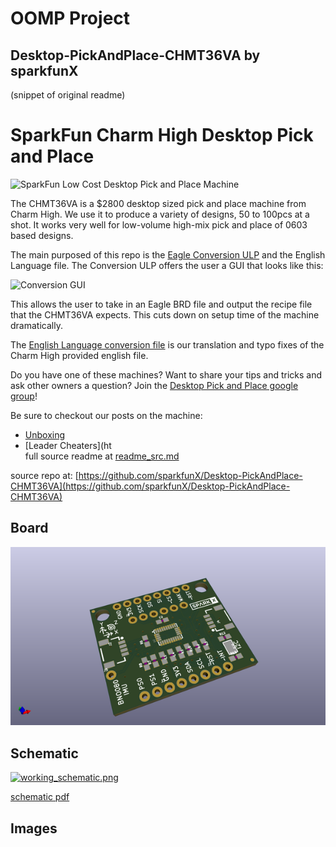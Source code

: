 # OOMP Project  
## Desktop-PickAndPlace-CHMT36VA  by sparkfunX  
  
(snippet of original readme)  
  
SparkFun Charm High Desktop Pick and Place  
========================================  
  
![SparkFun Low Cost Desktop Pick and Place Machine](https://cdn.sparkfun.com/assets/home_page_posts/2/5/8/6/Pick-Place-Setup-1.jpg)  
  
The CHMT36VA is a $2800 desktop sized pick and place machine from Charm High. We use it to produce a variety of designs, 50 to 100pcs at a shot. It works very well for low-volume high-mix pick and place of 0603 based designs.  
  
The main purposed of this repo is the [Eagle Conversion ULP](https://github.com/sparkfunX/Desktop-PickAndPlace-CHMT36VA/tree/master/Eagle-Conversion) and the English Language file. The Conversion ULP offers the user a GUI that looks like this:  
  
![Conversion GUI](https://github.com/sparkfunX/Desktop-PickAndPlace-CHMT36VA/raw/master/Conversion%20GUI.jpg)  
  
This allows the user to take in an Eagle BRD file and output the recipe file that the CHMT36VA expects. This cuts down on setup time of the machine dramatically.  
  
The [English Language conversion file](https://github.com/sparkfunX/Desktop-PickAndPlace-CHMT36VA/tree/master/Language-File) is our translation and typo fixes of the Charm High provided english file.  
  
Do you have one of these machines? Want to share your tips and tricks and ask other owners a question? Join the [Desktop Pick and Place google group](https://groups.google.com/d/forum/desktop-pick-and-place)!  
  
Be sure to checkout our posts on the machine:  
  
* [Unboxing](https://www.sparkfun.com/sparkx/blog/2586)  
* [Leader Cheaters](ht  
  full source readme at [readme_src.md](readme_src.md)  
  
source repo at: [https://github.com/sparkfunX/Desktop-PickAndPlace-CHMT36VA](https://github.com/sparkfunX/Desktop-PickAndPlace-CHMT36VA)  
## Board  
  
[![working_3d.png](working_3d_600.png)](working_3d.png)  
## Schematic  
  
[![working_schematic.png](working_schematic_600.png)](working_schematic.png)  
  
[schematic pdf](working_schematic.pdf)  
## Images  
